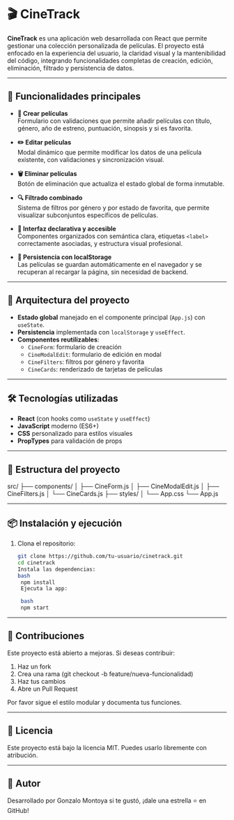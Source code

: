 # 🎬 CineTrack

**CineTrack** es una aplicación web desarrollada con React que permite gestionar una colección personalizada de películas. El proyecto está enfocado en la experiencia del usuario, la claridad visual y la mantenibilidad del código, integrando funcionalidades completas de creación, edición, eliminación, filtrado y persistencia de datos.

---

## 🚀 Funcionalidades principales

- **📌 Crear películas**  
  Formulario con validaciones que permite añadir películas con título, género, año de estreno, puntuación, sinopsis y si es favorita.

- **✏️ Editar películas**  
  Modal dinámico que permite modificar los datos de una película existente, con validaciones y sincronización visual.

- **🗑️ Eliminar películas**  
  Botón de eliminación que actualiza el estado global de forma inmutable.

- **🔍 Filtrado combinado**  
  Sistema de filtros por género y por estado de favorita, que permite visualizar subconjuntos específicos de películas.

- **🎨 Interfaz declarativa y accesible**  
  Componentes organizados con semántica clara, etiquetas `<label>` correctamente asociadas, y estructura visual profesional.

- **💾 Persistencia con localStorage**  
  Las películas se guardan automáticamente en el navegador y se recuperan al recargar la página, sin necesidad de backend.

---

## 🧠 Arquitectura del proyecto

- **Estado global** manejado en el componente principal (`App.js`) con `useState`.
- **Persistencia** implementada con `localStorage` y `useEffect`.
- **Componentes reutilizables**:
  - `CineForm`: formulario de creación
  - `CineModalEdit`: formulario de edición en modal
  - `CineFilters`: filtros por género y favorita
  - `CineCards`: renderizado de tarjetas de películas

---

## 🛠️ Tecnologías utilizadas

- **React** (con hooks como `useState` y `useEffect`)
- **JavaScript** moderno (ES6+)
- **CSS** personalizado para estilos visuales
- **PropTypes** para validación de props

---

## 📁 Estructura del proyecto

src/ ├── components/
│ ├── CineForm.js
│ ├── CineModalEdit.js
│ ├── CineFilters.js
│ └── CineCards.js
├── styles/
│ └── App.css
└── App.js

---

## 📦 Instalación y ejecución

1. Clona el repositorio:

   ```bash
   git clone https://github.com/tu-usuario/cinetrack.git
   cd cinetrack
   Instala las dependencias:
   bash
    npm install
    Ejecuta la app:

    bash
    npm start
   ```

---

## 🤝 Contribuciones

Este proyecto está abierto a mejoras. Si deseas contribuir:

1. Haz un fork
2. Crea una rama (git checkout -b feature/nueva-funcionalidad)
3. Haz tus cambios
4. Abre un Pull Request

Por favor sigue el estilo modular y documenta tus funciones.

---

## 📄 Licencia

Este proyecto está bajo la licencia MIT. Puedes usarlo libremente con atribución.

---

## 🙌 Autor

Desarrollado por Gonzalo Montoya si te gustó, ¡dale una estrella ⭐ en GitHub!
